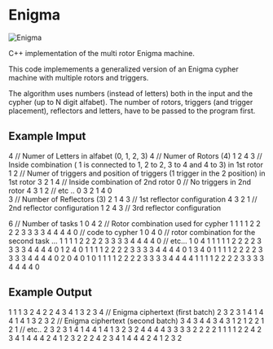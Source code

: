 # Enigma
![Enigma](https://github.com/theATM/Enigma/assets/48883111/c52555ba-b6ed-4bc8-b1b6-18725ae301de)

C++ implementation of the multi rotor Enigma machine.

This code implemements a generalized version of an Enigma cypher machine with multiple rotors and triggers.

The algorithm uses numbers (instead of letters) both in the input and the cypher (up to N digit alfabet).
The number of rotors, triggers (and trigger placement), reflectors and letters, have to be passed to the program first.

## Example Imput

4         // Numer of Letters in alfabet (0, 1, 2, 3)
4         // Numer of Rotors (4)
1 2 4 3   // Inside combination ( 1 is connected to 1, 2 to 2, 3 to 4 and 4 to 3) in 1st rotor
1 2       // Numer of triggers and position of triggers (1 trigger in the 2 position) in 1st rotor
3 2 1 4   // Inside combination of 2nd rotor
0         // No triggers in 2nd rotor
4 3 1 2   // etc ..
0
3 2 1 4
0         
3         // Number of Reflectors (3)
2 1 4 3   // 1st reflector configuration
4 3 2 1   // 2nd reflector configuration
1 2 4 3   // 3rd reflector configuration

6         // Number of tasks
1 0 4 2   // Rotor combination used for cypher
1 1 1 1 2 2 2 2 3 3 3 3 4 4 4 4 0   // code to cypher
1 0 4 0                             // rotor combination for the second task ...
1 1 1 1 2 2 2 2 3 3 3 3 4 4 4 4 0   // etc...
1 0 4 1
1 1 1 1 2 2 2 2 3 3 3 3 4 4 4 4 0 
1 2 4 0
1 1 1 1 2 2 2 2 3 3 3 3 4 4 4 4 0
1 3 4 0
1 1 1 1 2 2 2 2 3 3 3 3 4 4 4 4 0
2 0 4 0 1 0
1 1 1 1 2 2 2 2 3 3 3 3 4 4 4 4 1 1 1 1 2 2 2 2 3 3 3 3 4 4 4 4 0

## Example Output

1 1 1 3 2 4 2 2 4 3 4 1 3 2 3 4  // Enigma ciphertext (first batch)
2 3 2 3 1 4 1 4 4 1 4 1 3 2 3 2  // Enigma ciphertext (second batch)
3 4 3 4 4 3 4 3 1 2 1 2 2 1 2 1  // etc..
2 3 2 3 1 4 1 4 4 1 4 1 3 2 3 2 
4 4 4 4 3 3 3 3 2 2 2 2 1 1 1 1 
2 2 4 2 3 4 1 4 4 4 2 4 1 2 3 2 2 2 4 2 3 4 1 4 4 4 2 4 1 2 3 2 






